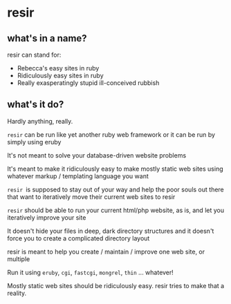 # resir

## what's in a name?

resir can stand for:

 * Rebecca's easy sites in ruby
 * Ridiculously easy sites in ruby
 * Really exasperatingly stupid ill-conceived rubbish

## what's it do?

Hardly anything, really.

`resir` can be run like yet another ruby web framework 
or it can be run by simply using eruby

It's not meant to solve your database-driven website 
problems

It's meant to make it ridiculously easy to make mostly 
static web sites using whatever markup / templating 
language you want

`resir `is supposed to stay out of your way and help 
the poor souls out there that want to iteratively 
move their current web sites to resir

`resir` should be able to run your current html/php 
website, as is, and let you iteratively improve your site

It doesn't hide your files in deep, dark directory 
structures and it doesn't force you to create a 
complicated directory layout

resir is meant to help you create / maintain / improve 
one web site, or multiple

Run it using `eruby`, `cgi`, `fastcgi`, `mongrel`, `thin` ... whatever!

Mostly static web sites should be ridiculously easy.
resir tries to make that a reality.
